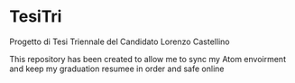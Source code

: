 # TesiTri
Progetto di Tesi Triennale del Candidato Lorenzo Castellino

This repository has been created to allow me to sync my Atom envoirment and keep my graduation resumee in order and safe online
